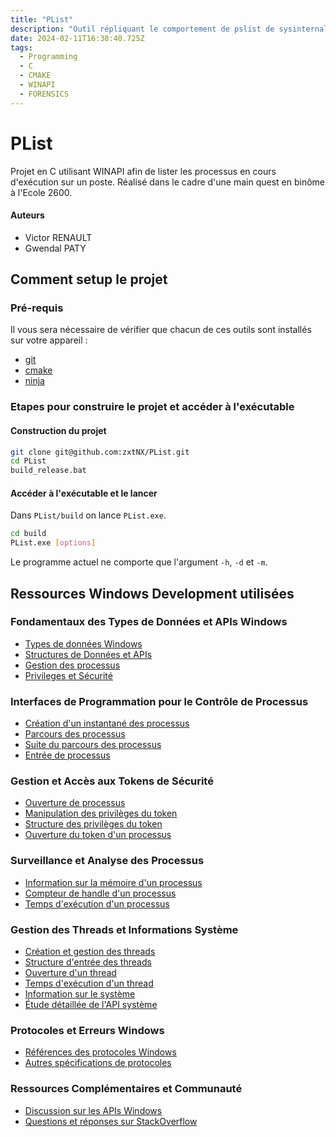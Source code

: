 ```yaml
---
title: "PList"
description: "Outil répliquant le comportement de pslist de sysinternals (windows)"
date: 2024-02-11T16:38:40.725Z
tags:
  - Programming
  - C
  - CMAKE
  - WINAPI
  - FORENSICS
---
```


# PList
Projet en C utilisant WINAPI afin de lister les processus en cours d'exécution sur un poste. 
Réalisé dans le cadre d'une main quest en binôme à l'Ecole 2600.

#### Auteurs
- Victor RENAULT
- Gwendal PATY

## Comment setup le projet
### Pré-requis
Il vous sera nécessaire de vérifier que chacun de ces outils sont installés sur votre appareil :
- [git](https://git-scm.com/download/win)
- [cmake](https://cmake.org/download/)
- [ninja](https://github.com/ninja-build/ninja/releases)

### Etapes pour construire le projet et accéder à l'exécutable
#### Construction du projet
```bash
git clone git@github.com:zxtNX/PList.git
cd PList
build_release.bat
```
#### Accéder à l'exécutable et le lancer
Dans ``PList/build`` on lance ``PList.exe``.
```bash
cd build
PList.exe [options]
```
Le programme actuel ne comporte que l'argument ``-h``, ``-d`` et ``-m``.

## Ressources Windows Development utilisées
### Fondamentaux des Types de Données et APIs Windows
- [Types de données Windows](https://learn.microsoft.com/fr-fr/windows/win32/winprog/windows-data-types)
- [Structures de Données et APIs](https://learn.microsoft.com/en-us/windows/win32/api/winnt/ns-winnt-luid)
- [Gestion des processus](https://learn.microsoft.com/en-us/windows/win32/procthread/process-security-and-access-rights)
- [Privileges et Sécurité](https://learn.microsoft.com/en-us/windows/win32/secauthz/privilege-constants)

### Interfaces de Programmation pour le Contrôle de Processus
- [Création d'un instantané des processus](https://learn.microsoft.com/en-us/windows/win32/api/tlhelp32/nf-tlhelp32-createtoolhelp32snapshot)
- [Parcours des processus](https://learn.microsoft.com/en-us/windows/win32/api/tlhelp32/nf-tlhelp32-process32first)
- [Suite du parcours des processus](https://learn.microsoft.com/en-us/windows/win32/api/tlhelp32/nf-tlhelp32-process32next)
- [Entrée de processus](https://learn.microsoft.com/en-us/windows/win32/api/tlhelp32/ns-tlhelp32-processentry32)

### Gestion et Accès aux Tokens de Sécurité
- [Ouverture de processus](https://learn.microsoft.com/en-us/windows/win32/api/processthreadsapi/nf-processthreadsapi-openprocess)
- [Manipulation des privilèges du token](https://learn.microsoft.com/en-us/windows/win32/api/securitybaseapi/nf-securitybaseapi-adjusttokenprivileges)
- [Structure des privilèges du token](https://learn.microsoft.com/en-us/windows/win32/api/winnt/ns-winnt-token_privileges)
- [Ouverture du token d'un processus](https://learn.microsoft.com/en-us/windows/win32/api/processthreadsapi/nf-processthreadsapi-openprocesstoken)

### Surveillance et Analyse des Processus
- [Information sur la mémoire d'un processus](https://learn.microsoft.com/en-us/windows/win32/api/psapi/nf-psapi-getprocessmemoryinfo)
- [Compteur de handle d'un processus](https://learn.microsoft.com/en-us/windows/win32/api/processthreadsapi/nf-processthreadsapi-getprocesshandlecount)
- [Temps d'exécution d'un processus](https://learn.microsoft.com/en-us/windows/win32/api/processthreadsapi/nf-processthreadsapi-getprocesstimes)

### Gestion des Threads et Informations Système
- [Création et gestion des threads](https://learn.microsoft.com/en-us/windows/win32/api/tlhelp32/nf-tlhelp32-thread32first)
- [Structure d'entrée des threads](https://learn.microsoft.com/en-us/windows/win32/api/tlhelp32/ns-tlhelp32-threadentry32)
- [Ouverture d'un thread](https://learn.microsoft.com/en-us/windows/win32/api/processthreadsapi/nf-processthreadsapi-openthread)
- [Temps d'exécution d'un thread](https://learn.microsoft.com/en-us/windows/win32/api/processthreadsapi/nf-processthreadsapi-getthreadtimes)
- [Information sur le système](https://learn.microsoft.com/en-us/windows/win32/api/winternl/nf-winternl-ntquerysysteminformation)
- [Étude détaillée de l'API système](https://www.geoffchappell.com/studies/windows/km/ntoskrnl/api/ex/sysinfo/process.htm)

### Protocoles et Erreurs Windows
- [Références des protocoles Windows](https://learn.microsoft.com/en-us/openspecs/windows_protocols/ms-erref/596a1078-e883-4972-9bbc-49e60bebca55)
- [Autres spécifications de protocoles](https://learn.microsoft.com/en-us/openspecs/windows_protocols/ms-tsts/a11e7129-685b-4535-8d37-21d4596ac057)

### Ressources Complémentaires et Communauté
- [Discussion sur les APIs Windows](https://moustafasaleh.blogspot.com/2015/03/using-windows-native-apis-with-cl-and.html)
- [Questions et réponses sur StackOverflow](https://stackoverflow.com/questions/22949725/how-to-get-thread-state-e-g-suspended-memory-cpu-usage-start-time-priori)
